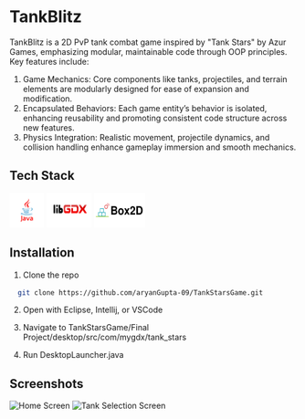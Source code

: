 # TankBlitz

TankBlitz is a 2D PvP tank combat game inspired by "Tank Stars" by Azur Games, emphasizing modular, maintainable code through OOP principles. Key features include:
1. Game Mechanics: Core components like tanks, projectiles, and terrain elements are modularly designed for ease of expansion and modification.
2. Encapsulated Behaviors: Each game entity’s behavior is isolated, enhancing reusability and promoting consistent code structure across new features.
3. Physics Integration: Realistic movement, projectile dynamics, and collision handling enhance gameplay immersion and smooth mechanics.

## Tech Stack

<a href="https://www.oracle.com/java/" target="_blank" rel="noreferrer"><img src="https://github.com/aryanGupta-09/GitHub-Profile-Icons/blob/main/Languages/Java-white-bg.jpeg" width="60" height="60" alt="Java" /></a>
<a href="https://libgdx.com/" target="_blank" rel="noreferrer"><img src="https://github.com/aryanGupta-09/GitHub-Profile-Icons/blob/main/Other/libGDX.png" width="80" height="60" alt="libGDX" /></a>
<a href="https://box2d.org/" target="_blank" rel="noreferrer"><img src="https://github.com/aryanGupta-09/GitHub-Profile-Icons/blob/main/Other/Box2D.png" width="90" height="60" alt="Box2d" /></a>

## Installation

1. Clone the repo
```bash
  git clone https://github.com/aryanGupta-09/TankStarsGame.git
```

2. Open with Eclipse, Intellij, or VSCode

3. Navigate to TankStarsGame/Final Project/desktop/src/com/mygdx/tank_stars

4. Run DesktopLauncher.java


## Screenshots

![Home Screen](https://user-images.githubusercontent.com/96881807/231415947-97dc9a70-4855-4d55-804a-f3afa7d25c51.png)
![Tank Selection Screen](https://user-images.githubusercontent.com/96881807/231416095-55d29300-f61a-4923-aba7-5415ed8a3e82.png)
